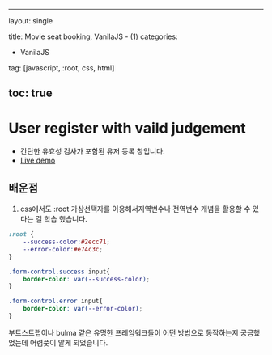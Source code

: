
---
layout: single

title: Movie seat booking, VanilaJS - (1)
categories:
  - VanilaJS

tag: [javascript, :root, css, html]

toc: true
---

# User register with vaild judgement

+ 간단한 유효성 검사가 포함된 유저 등록 창입니다.
+ <a href='https://codepen.io/kim7720/pen/LYQNbRd' 
   target='_blank'>Live demo</a>
   
 ## 배운점
 1. css에서도 :root 가상선택자를 이용해서지역변수나 전역변수 개념을 활용할 수 있다는 걸 학습 했습니다.
```css
:root {
    --success-color:#2ecc71;
    --error-color:#e74c3c;
}

```  
  
```css
.form-control.success input{
    border-color: var(--success-color);
}

.form-control.error input{
    border-color: var(--error-color);
}
```
부트스트랩이나 bulma 같은 유명한 프레임워크들이 어떤 방법으로 동작하는지 궁금했었는데 어렴풋이 알게 되었습니다.
